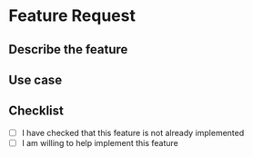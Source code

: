 # Feature Request

## Describe the feature

<!-- What new feature would you like to see? -->

## Use case

<!-- Why would this feature be useful? -->

## Checklist

- [ ] I have checked that this feature is not already implemented
- [ ] I am willing to help implement this feature

